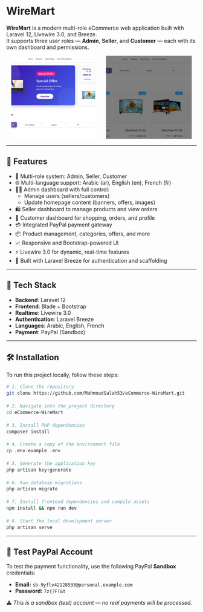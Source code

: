 # WireMart

**WireMart** is a modern multi-role eCommerce web application built with Laravel 12, Livewire 3.0, and Breeze.  
It supports three user roles — **Admin**, **Seller**, and **Customer** — each with its own dashboard and permissions.

<p align="center">
  <img src="public/admin_asset/img/photos/photo1.png" alt="Banner1" style="width:45%; height:220px; object-fit:cover; margin-right:10px;">
  <img src="public/admin_asset/img/photos/photo2.png" alt="Banner2" style="width:45%; height:220px; object-fit:cover; margin-left:10px;">
</p>

---

## 🚀 Features

- 🔐 Multi-role system: Admin, Seller, Customer
- 🌐 Multi-language support: Arabic (ar), English (en), French (fr)
- 🧑‍💼 Admin dashboard with full control:
  - Manage users (sellers/customers)
  - Update homepage content (banners, offers, images)
- 🛍 Seller dashboard to manage products and view orders
- 👥 Customer dashboard for shopping, orders, and profile
- 💳 Integrated PayPal payment gateway
- 📦 Product management, categories, offers, and more
- 📈 Responsive and Bootstrap-powered UI
- ⚡ Livewire 3.0 for dynamic, real-time features
- 🧰 Built with Laravel Breeze for authentication and scaffolding

---

## 🧰 Tech Stack

- **Backend**: Laravel 12
- **Frontend**: Blade + Bootstrap
- **Realtime**: Livewire 3.0
- **Authentication**: Laravel Breeze
- **Languages**: Arabic, English, French
- **Payment**: PayPal (Sandbox)

---

## 🛠 Installation

To run this project locally, follow these steps:

```bash
# 1. Clone the repository
git clone https://github.com/MahmoudSalah53/eCommerce-WireMart.git

# 2. Navigate into the project directory
cd eCommerce-WireMart

# 3. Install PHP dependencies
composer install

# 4. Create a copy of the environment file
cp .env.example .env

# 5. Generate the application key
php artisan key:generate

# 6. Run database migrations
php artisan migrate

# 7. Install frontend dependencies and compile assets
npm install && npm run dev

# 8. Start the local development server
php artisan serve
```

---

## 🧪 Test PayPal Account

To test the payment functionality, use the following PayPal **Sandbox** credentials:

- **Email:** `sb-9yflv42128533@personal.example.com`  
- **Password:** `7z{?F(&t`

⚠️ *This is a sandbox (test) account — no real payments will be processed.*
